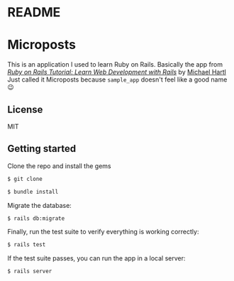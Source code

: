 # README

# Microposts

This is an application I used to learn Ruby on Rails. Basically the app from [*Ruby on Rails Tutorial: Learn Web Development with Rails*](https://www.railstutorial.org/) by [Michael Hartl](https://www.michaelhartl.com/)
Just called it Microposts because `sample_app` doesn't feel like a good name :wink:

## License

MIT

## Getting started

Clone the repo and install the gems

```bash
$ git clone 

$ bundle install
```

Migrate the database:

```bash
$ rails db:migrate
```

Finally, run the test suite to verify everything is working correctly:

```bash
$ rails test
```

If the test suite passes, you can run the app in a local server:

```bash
$ rails server
```
